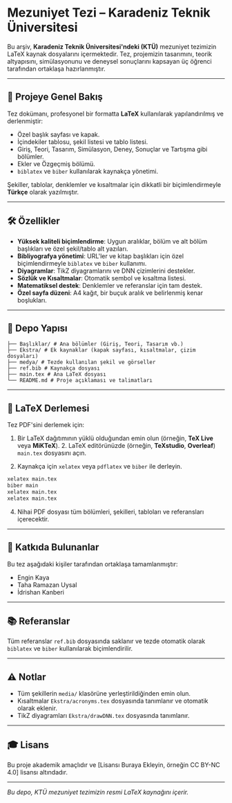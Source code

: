 # Mezuniyet Tezi – Karadeniz Teknik Üniversitesi

Bu arşiv, **Karadeniz Teknik Üniversitesi'ndeki (KTÜ)** mezuniyet tezimizin LaTeX kaynak dosyalarını içermektedir. Tez, projemizin tasarımını, teorik altyapısını, simülasyonunu ve deneysel sonuçlarını kapsayan üç öğrenci tarafından ortaklaşa hazırlanmıştır.

---

## 📄 Projeye Genel Bakış

Tez dokümanı, profesyonel bir formatta **LaTeX** kullanılarak yapılandırılmış ve derlenmiştir:

- Özel başlık sayfası ve kapak.
- İçindekiler tablosu, şekil listesi ve tablo listesi.
- Giriş, Teori, Tasarım, Simülasyon, Deney, Sonuçlar ve Tartışma gibi bölümler.
- Ekler ve Özgeçmiş bölümü.
- `biblatex` ve `biber` kullanılarak kaynakça yönetimi.

Şekiller, tablolar, denklemler ve kısaltmalar için dikkatli bir biçimlendirmeyle **Türkçe** olarak yazılmıştır.

---

## 🛠️ Özellikler

- **Yüksek kaliteli biçimlendirme**: Uygun aralıklar, bölüm ve alt bölüm başlıkları ve özel şekil/tablo alt yazıları.
- **Bibliyografya yönetimi**: URL'ler ve kitap başlıkları için özel biçimlendirmeyle `biblatex` ve `biber` kullanımı.
- **Diyagramlar**: TikZ diyagramlarını ve DNN çizimlerini destekler.
- **Sözlük ve Kısaltmalar**: Otomatik sembol ve kısaltma listesi.
- **Matematiksel destek**: Denklemler ve referanslar için tam destek.
- **Özel sayfa düzeni**: A4 kağıt, bir buçuk aralık ve belirlenmiş kenar boşlukları.

---

## 📁 Depo Yapısı

```metin
├── Başlıklar/ # Ana bölümler (Giriş, Teori, Tasarım vb.)
├── Ekstra/ # Ek kaynaklar (kapak sayfası, kısaltmalar, çizim dosyaları)
├── medya/ # Tezde kullanılan şekil ve görseller
├── ref.bib # Kaynakça dosyası
├── main.tex # Ana LaTeX dosyası
└── README.md # Proje açıklaması ve talimatları
````

---

## 📌 LaTeX Derlemesi

Tez PDF'sini derlemek için:

1. Bir LaTeX dağıtımının yüklü olduğundan emin olun (örneğin, **TeX Live** veya **MiKTeX**). 2. LaTeX editörünüzde (örneğin, **TeXstudio**, **Overleaf**) `main.tex` dosyasını açın.

3. Kaynakça için `xelatex` veya `pdflatex` ve `biber` ile derleyin.

```bash
xelatex main.tex
biber main
xelatex main.tex
xelatex main.tex
```
4. Nihai PDF dosyası tüm bölümleri, şekilleri, tabloları ve referansları içerecektir.

---

## 👥 Katkıda Bulunanlar

Bu tez aşağıdaki kişiler tarafından ortaklaşa tamamlanmıştır:

* Engin Kaya
* Taha Ramazan Uysal
* İdrishan Kanberi

---

## 📚 Referanslar

Tüm referanslar `ref.bib` dosyasında saklanır ve tezde otomatik olarak `biblatex` ve `biber` kullanılarak biçimlendirilir.

---

## ⚠️ Notlar

* Tüm şekillerin `media/` klasörüne yerleştirildiğinden emin olun.
* Kısaltmalar `Ekstra/acronyms.tex` dosyasında tanımlanır ve otomatik olarak eklenir.
* TikZ diyagramları `Ekstra/drawDNN.tex` dosyasında tanımlanır.

---

## 🎓 Lisans

Bu proje akademik amaçlıdır ve \[Lisansı Buraya Ekleyin, örneğin CC BY-NC 4.0] lisansı altındadır.

---

*Bu depo, KTÜ mezuniyet tezimizin resmi LaTeX kaynağını içerir.*
